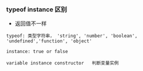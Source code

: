 ### typeof instance 区别

- 返回值不一样

```
typeof: 类型字符串， 'string', 'number', 'boolean', 'undefined','function', 'object'

instance: true or false

variable instance constructor   判断变量实例
```